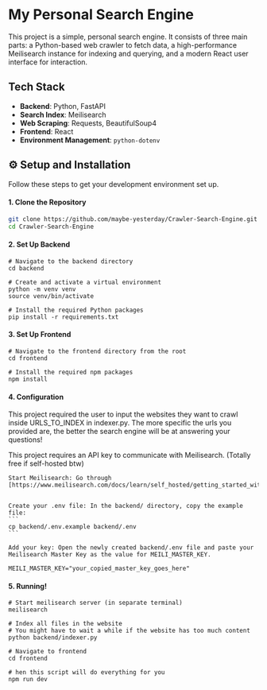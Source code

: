 # My Personal Search Engine

This project is a simple, personal search engine. It consists of three main parts: a Python-based web crawler to fetch data, a high-performance Meilisearch instance for indexing and querying, and a modern React user interface for interaction.

## Tech Stack

* **Backend**: Python, FastAPI
* **Search Index**: Meilisearch
* **Web Scraping**: Requests, BeautifulSoup4
* **Frontend**: React
* **Environment Management**: `python-dotenv`

## ⚙️ Setup and Installation

Follow these steps to get your development environment set up.

#### 1. Clone the Repository
```bash
git clone https://github.com/maybe-yesterday/Crawler-Search-Engine.git
cd Crawler-Search-Engine
```

#### 2. Set Up Backend

```
# Navigate to the backend directory
cd backend

# Create and activate a virtual environment
python -m venv venv
source venv/bin/activate

# Install the required Python packages
pip install -r requirements.txt
```

#### 3. Set Up Frontend

```
# Navigate to the frontend directory from the root
cd frontend

# Install the required npm packages
npm install
```

#### 4. Configuration

This project required the user to input the websites they want to crawl inside URLS_TO_INDEX in indexer.py. 
The more specific the urls you provided are, the better the search engine will be at answering your questions!

This project requires an API key to communicate with Meilisearch. (Totally free if self-hosted btw)

    Start Meilisearch: Go through [https://www.meilisearch.com/docs/learn/self_hosted/getting_started_with_self_hosted_meilisearch]


    Create your .env file: In the backend/ directory, copy the example file:
    ```
    cp backend/.env.example backend/.env
    ```

    Add your key: Open the newly created backend/.env file and paste your Meilisearch Master Key as the value for MEILI_MASTER_KEY.

    MEILI_MASTER_KEY="your_copied_master_key_goes_here"

#### 5. Running!

```
# Start meilisearch server (in separate terminal)
meilisearch

# Index all files in the website
# You might have to wait a while if the website has too much content
python backend/indexer.py

# Navigate to frontend
cd frontend

# hen this script will do everything for you
npm run dev
```

